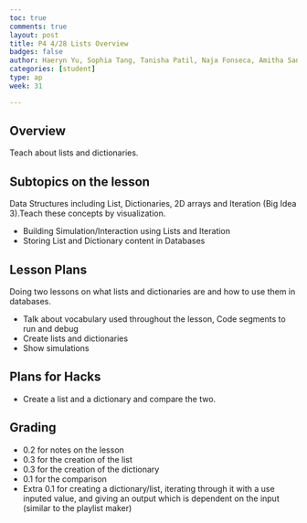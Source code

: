 ```yaml
---
toc: true
comments: true
layout: post
title: P4 4/28 Lists Overview
badges: false
author: Haeryn Yu, Sophia Tang, Tanisha Patil, Naja Fonseca, Amitha Sanka
categories: [student]
type: ap
week: 31

---
```

## Overview
Teach about lists and dictionaries. 

## Subtopics on the lesson
Data Structures including List, Dictionaries, 2D arrays and Iteration (Big Idea 3).Teach these concepts by visualization.
- Building Simulation/Interaction using Lists and Iteration
- Storing List and Dictionary content in Databases

## Lesson Plans
Doing two lessons on what lists and dictionaries are and how to use them in databases. 
- Talk about vocabulary used throughout the lesson, Code segments to run and debug
- Create lists and dictionaries
- Show simulations

## Plans for Hacks
- Create a list and a dictionary and compare the two. 

## Grading
- 0.2 for notes on the lesson
- 0.3 for the creation of the list
- 0.3 for the creation of the dictionary
- 0.1 for the comparison
- Extra 0.1 for creating a dictionary/list, iterating through it with a use inputed value, and giving an output which is dependent on the input (similar to the playlist maker)
